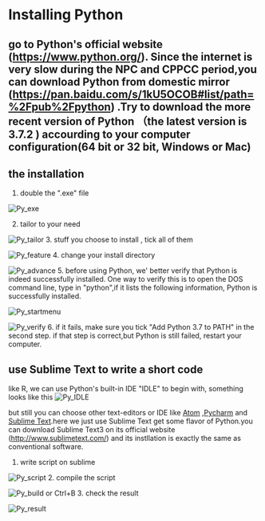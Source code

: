 
# Installing Python 

## go to Python's official website (https://www.python.org/). Since the internet is very slow during  the NPC and CPPCC period,you can download Python from domestic mirror (https://pan.baidu.com/s/1kU5OCOB#list/path=%2Fpub%2Fpython) .Try to download the more recent version of Python （the latest version is 3.7.2 ) accourding to your computer configuration(64 bit or 32 bit, Windows or Mac)

## the installation 
1. double the ".exe" file
&nbsp;
&nbsp;

![Py_exe](https://github.com/trustxiaoqinwang/Microeconometrics_TA_Session/blob/master/Session1/Figures/Py_exe.png)
&nbsp;

2. tailor to your need
&nbsp;
&nbsp;

![Py_tailor](https://github.com/trustxiaoqinwang/Microeconometrics_TA_Session/blob/master/Session1/Figures/Py_tailor.png)
3. stuff you choose to install , tick all of them
&nbsp;
&nbsp;

![Py_feature](https://github.com/trustxiaoqinwang/Microeconometrics_TA_Session/blob/master/Session1/Figures/Py_feature.png)
4. change your install directory
&nbsp;
&nbsp;

![Py_advance](https://github.com/trustxiaoqinwang/Microeconometrics_TA_Session/blob/master/Session1/Figures/Py_advance.png)
5. before using Python, we' better verify that Python is indeed successfully installed. One way to verify this is to open the DOS command line, type in "python",if it lists the following information, Python is successfully installed.
&nbsp;
&nbsp;

![Py_startmenu](https://github.com/trustxiaoqinwang/Microeconometrics_TA_Session/blob/master/Session1/Figures/Py_startmenu.PNG)
&nbsp;
&nbsp;

![Py_verify](https://github.com/trustxiaoqinwang/Microeconometrics_TA_Session/blob/master/Session1/Figures/Py_verify.png)
6. if it fails, make sure  you tick "Add Python 3.7 to PATH" in the second step. if that step is correct,but Python is still failed, restart your computer.
&nbsp;
&nbsp;


## use Sublime Text to write a short code

like R, we can use Python's built-in IDE "IDLE" to begin with, something looks like this
![Py_IDLE](https://github.com/trustxiaoqinwang/Microeconometrics_TA_Session/blob/master/Session1/Figures/Py_IDLE.png)

but still you can choose other text-editors or IDE like [Atom](https://atom.io/) ,[Pycharm](https://www.jetbrains.com/pycharm/) and [Sublime Text](http://www.sublimetext.com).here we just use Sublime Text get some flavor of Python.you can download Sublime Text3 on its official website (http://www.sublimetext.com/) and its instllation is  exactly the same as conventional software.

1. write script on sublime
&nbsp;
&nbsp;

![Py_script](https://github.com/trustxiaoqinwang/Microeconometrics_TA_Session/blob/master/Session1/Figures/Py_script.png)
2. compile the script
&nbsp;
&nbsp;

![Py_build](https://github.com/trustxiaoqinwang/Microeconometrics_TA_Session/blob/master/Session1/Figures/Py_build.PNG) or Ctrl+B
3. check the result
&nbsp;
&nbsp;

![Py_result](https://github.com/trustxiaoqinwang/Microeconometrics_TA_Session/blob/master/Session1/Figures/Py_result.PNG) 

